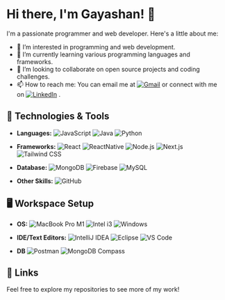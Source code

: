 
# Hi there, I'm Gayashan! 👋

I'm a passionate programmer and web developer. Here's a little about me:

- 👀 I’m interested in programming and web development.
- 🌱 I’m currently learning various programming languages and frameworks.
- 💞️ I’m looking to collaborate on open source projects and coding challenges.
- 📫 How to reach me: You can email me at [![Gmail](https://img.shields.io/badge/Gmail-red?style=flat-square&logo=gmail&logoColor=white)](mailto:mgayashan@gmail.com)
 or connect with me on [![LinkedIn](https://img.shields.io/badge/LinkedIn-Connect-blue?style=flat-square&logo=linkedin&logoColor=white)](https://www.linkedin.com/in/gayashanm/)
.

## 🔧 Technologies & Tools

- **Languages:**
![JavaScript](https://img.shields.io/badge/-JavaScript-yellow)
![Java](https://img.shields.io/badge/-Java-orange)
![Python](https://img.shields.io/badge/-Python-yellow)

- **Frameworks:**
![React](https://img.shields.io/badge/-React-blue)
![ReactNative](https://img.shields.io/badge/-ReactNative-blue)
![Node.js](https://img.shields.io/badge/-Node.js-green)
![Next.js](https://img.shields.io/badge/-Next.js-black)
![Tailwind CSS](https://img.shields.io/badge/-Tailwind_CSS-blueviolet)
- **Database:**
![MongoDB](https://img.shields.io/badge/MongoDB-green?style=flat-square&logo=mongodb&logoColor=white)
![Firebase](https://img.shields.io/badge/Firebase-yellow?style=flat-square&logo=firebase&logoColor=black)
![MySQL](https://img.shields.io/badge/MySQL-blue?style=flat-square&logo=mysql&logoColor=white)
- **Other Skills:**
![GitHub](https://img.shields.io/badge/GitHub-black?style=flat-square&logo=github&logoColor=white)


## 🖥️ Workspace Setup
- **OS:**
![MacBook Pro M1](https://img.shields.io/badge/MacBook_Pro_M1-gray?style=flat-square&logo=apple&logoColor=white)
![Intel i3](https://img.shields.io/badge/Intel_i3_-blue?style=flat-square&logo=intel&logoColor=white)
![Windows](https://img.shields.io/badge/Windows-10-blue?style=flat-square&logo=windows&logoColor=white)

- **IDE/Text Editors:**
![IntelliJ IDEA](https://img.shields.io/badge/IntelliJ_IDEA-red?style=flat-square&logo=intellij-idea&logoColor=white)
![Eclipse](https://img.shields.io/badge/Eclipse-purple?style=flat-square&logo=eclipse&logoColor=white)
![VS Code](https://img.shields.io/badge/VS_Code-blue?style=flat-square&logo=visual-studio-code&logoColor=white)
- **DB**
![Postman](https://img.shields.io/badge/Postman-gray?style=flat-square&logo=postman&logoColor=orange)
![MongoDB Compass](https://img.shields.io/badge/MongoDB_Compass-green?style=flat-square&logo=mongodb&logoColor=white)

## 🔗 Links


Feel free to explore my repositories to see more of my work!


<!---
kgayashan-dev/kgayashan-dev is a ✨ special ✨ repository because its `README.md` (this file) appears on your GitHub profile.
You can click the Preview link to take a look at your changes.
--->





